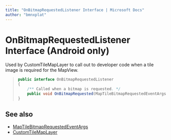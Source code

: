 ```yaml
---
title: "OnBitmapRequestedListener Interface | Microsoft Docs"
author: "bmnxplat"
---
```


# OnBitmapRequestedListener Interface (Android only)

Used by CustomTileMapLayer to call out to developer code when a tile image is required for the MapView.

>```java
> public interface OnBitmapRequestedListener
> {
>     /** Called when a bitmap is requested. */
>     public void OnBitmapRequested(MapTileBitmapRequestedEventArgs e);
> }
>```

## See also

* [MapTileBitmapRequestedEventArgs](MapTileBitmapRequestedEventArgs-class.md)
* [CustomTileMapLayer](../CustomTileMapLayer-class.md)